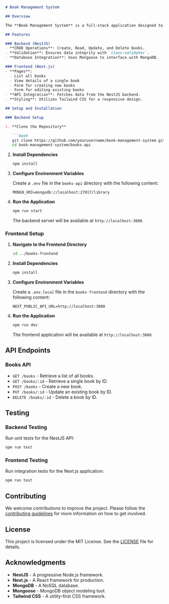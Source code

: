 
```markdown
# Book Management System

## Overview

The **Book Management System** is a full-stack application designed to manage a collection of books. It features a RESTful API built with NestJS and a modern frontend developed with Next.js. The application uses MongoDB for data persistence and provides a user-friendly interface for managing book records.

## Features

### Backend (NestJS)
- **CRUD Operations**: Create, Read, Update, and Delete books.
- **Validation**: Ensures data integrity with `class-validator`.
- **Database Integration**: Uses Mongoose to interface with MongoDB.

### Frontend (Next.js)
- **Pages**:
  - List all books
  - View details of a single book
  - Form for creating new books
  - Form for editing existing books
- **API Integration**: Fetches data from the NestJS backend.
- **Styling**: Utilizes Tailwind CSS for a responsive design.

## Setup and Installation

### Backend Setup

1. **Clone the Repository**

   ```bash
   git clone https://github.com/yourusername/book-management-system.git
   cd book-management-system/books-api
   ```

2. **Install Dependencies**

   ```bash
   npm install
   ```

3. **Configure Environment Variables**

   Create a `.env` file in the `books-api` directory with the following content:

   ```env
   MONGO_URI=mongodb://localhost:27017/library
   ```

4. **Run the Application**

   ```bash
   npm run start
   ```

   The backend server will be available at `http://localhost:3000`.

### Frontend Setup

1. **Navigate to the Frontend Directory**

   ```bash
   cd ../books-frontend
   ```

2. **Install Dependencies**

   ```bash
   npm install
   ```

3. **Configure Environment Variables**

   Create a `.env.local` file in the `books-frontend` directory with the following content:

   ```env
   NEXT_PUBLIC_API_URL=http://localhost:3000
   ```

4. **Run the Application**

   ```bash
   npm run dev
   ```

   The frontend application will be available at `http://localhost:3000`.

## API Endpoints

### Books API

- `GET /books` - Retrieve a list of all books.
- `GET /books/:id` - Retrieve a single book by ID.
- `POST /books` - Create a new book.
- `PUT /books/:id` - Update an existing book by ID.
- `DELETE /books/:id` - Delete a book by ID.

## Testing

### Backend Testing

Run unit tests for the NestJS API:

```bash
npm run test
```

### Frontend Testing

Run integration tests for the Next.js application:

```bash
npm run test
```

## Contributing

We welcome contributions to improve the project. Please follow the [contributing guidelines](CONTRIBUTING.md) for more information on how to get involved.

## License

This project is licensed under the MIT License. See the [LICENSE](LICENSE) file for details.

## Acknowledgments

- **NestJS** - A progressive Node.js framework.
- **Next.js** - A React framework for production.
- **MongoDB** - A NoSQL database.
- **Mongoose** - MongoDB object modeling tool.
- **Tailwind CSS** - A utility-first CSS framework.
```

